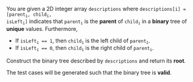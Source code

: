 You are given a 2D integer array `descriptions` where <code>descriptions[i] = [parent<sub>i</sub>, child<sub>i</sub>, isLeft<sub>i</sub>]</code> indicates that <code>parent<sub>i</sub></code> is the **parent** of <code>child<sub>i</sub></code> in a **binary** tree of **unique** values. Furthermore,

- If <code>isLeft<sub>i</sub> == 1</code>, then <code>child<sub>i</sub></code> is the left child of <code>parent<sub>i</sub></code>.
- If <code>isLeft<sub>i</sub> == 0</code>, then <code>child<sub>i</sub></code> is the right child of <code>parent<sub>i</sub></code>.

Construct the binary tree described by `descriptions` and return its **root**.

The test cases will be generated such that the binary tree is **valid**.